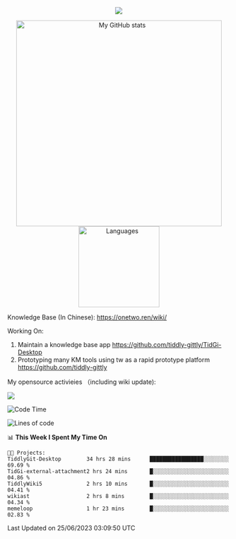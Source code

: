 <a href="https://github.com/linonetwo">
    <p align="center">
        <img src="https://github-profile-trophy.vercel.app/?username=linonetwo&column=7&theme=onedark"/>
    </p>
</a>
<a align="center" href="https://github.com/linonetwo">
  <p align="center">
    <img src="https://github-readme-stats.vercel.app/api?username=linonetwo&show_icons=true&count_private=true" alt="My GitHub stats" width="465"/>
    <img src="https://github-readme-stats.vercel.app/api/top-langs/?username=linonetwo&layout=compact&langs_count=10" alt="Languages" height="183">
  </p>
</a>

Knowledge Base (In Chinese): https://onetwo.ren/wiki/

Working On: 

1. Maintain a knowledge base app https://github.com/tiddly-gittly/TidGi-Desktop
1. Prototyping many KM tools using tw as a rapid prototype platform https://github.com/tiddly-gittly

My opensource activieies （including wiki update):

![](https://visitor-badge.glitch.me/badge?page_id=linonetwo.linonetwo)

<!--START_SECTION:waka-->
![Code Time](http://img.shields.io/badge/Code%20Time-1%2C923%20hrs%2026%20mins-blue)

![Lines of code](https://img.shields.io/badge/From%20Hello%20World%20I%27ve%20Written-51.0%20million%20lines%20of%20code-blue)

📊 **This Week I Spent My Time On** 

```text
🐱‍💻 Projects: 
TiddlyGit-Desktop        34 hrs 28 mins      █████████████████░░░░░░░░   69.69 % 
TidGi-external-attachment2 hrs 24 mins       █░░░░░░░░░░░░░░░░░░░░░░░░   04.86 % 
TiddlyWiki5              2 hrs 10 mins       █░░░░░░░░░░░░░░░░░░░░░░░░   04.41 % 
wikiast                  2 hrs 8 mins        █░░░░░░░░░░░░░░░░░░░░░░░░   04.34 % 
memeloop                 1 hr 23 mins        █░░░░░░░░░░░░░░░░░░░░░░░░   02.83 % 
```


 Last Updated on 25/06/2023 03:09:50 UTC
<!--END_SECTION:waka-->
